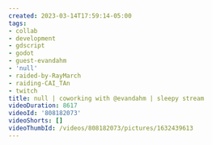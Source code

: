 ```yaml
---
created: 2023-03-14T17:59:14-05:00
tags:
- collab
- development
- gdscript
- godot
- guest-evandahm
- 'null'
- raided-by-RayMarch
- raiding-CAI_TAn
- twitch
title: null | coworking with @evandahm | sleepy stream
videoDuration: 8617
videoId: '808182073'
videoShorts: []
videoThumbId: /videos/808182073/pictures/1632439613
---
```

